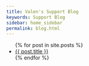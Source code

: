 ```yaml
---
title: Valen's Support Blog
keywords: Support Blog
sidebar: home_sidebar
permalink: blog.html
---
```


<ul>
  {% for post in site.posts %}
    <li>
      <a href="{{ post.url }}">{{ post.title }}</a>
    </li>
  {% endfor %}
</ul>